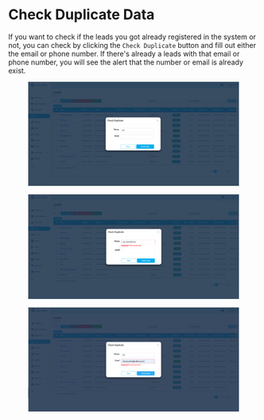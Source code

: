 # Check Duplicate Data

If you want to check if the leads you got already registered in the system or not, you can check by clicking the `Check Duplicate` button and fill out either the email or phone number. If there's already a leads with that email or phone number, you will see the alert that the number or email is already exist.

<figure><img src="../../.gitbook/assets/Screenshot 2023-02-08 at 16.24.56.png" alt=""><figcaption></figcaption></figure>

<figure><img src="../../.gitbook/assets/Screenshot 2023-02-08 at 16.28.57.png" alt=""><figcaption></figcaption></figure>

<figure><img src="../../.gitbook/assets/Screenshot 2023-02-08 at 16.29.42.png" alt=""><figcaption></figcaption></figure>
